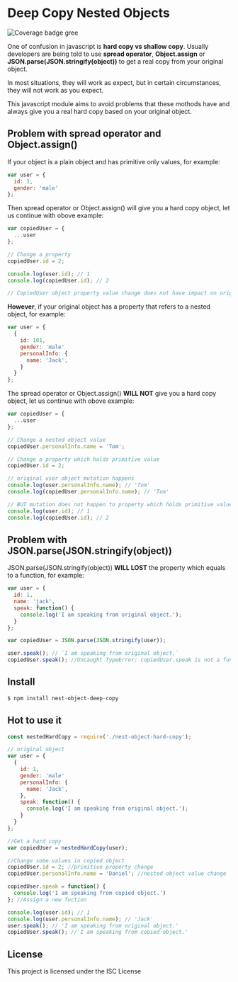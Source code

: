 # Deep Copy Nested Objects 

![Coverage badge gree][coverage-badge-green]

[coverage-badge-green]: https://img.shields.io/badge/Coverage-100%25-brightgreen.svg
[coverage-badge-yellow]: https://img.shields.io/badge/Coverage-100%25-yellow.svg
[coverage-badge-red]: https://img.shields.io/badge/Coverage-100%25-red.svg

One of confusion in javascript is **hard copy vs shallow copy**. Usually developers are being told to use **spread operator**, **Object.assign** or **JSON.parse(JSON.stringify(object))** to get a real copy from your original object.

In most situations, they will work as expect, but in certain circumstances, they will not work as you expect.

This javascript module aims to avoid problems that these mothods have and always give you a real hard copy based on your original object.

## Problem with spread operator and Object.assign()

If your object is a plain object and has primitive only values, for example:

```javascript
var user = {
  id: 1,
  gender: 'male'
};
```

Then spread operator or Object.assign() will give you a hard copy object, let us continue with obove example:

```javascript
var copiedUser = {
  ...user
};

// Change a property
copiedUser.id = 2;

console.log(user.id); // 1
console.log(copiedUser.id); // 2

// CopiedUser object property value change does not have impact on original user object
```

**However**, if your original object has a property that refers to a nested object, for example:

```javascript
var user = {
  {
    id: 101,
    gender: 'male'
    personalInfo: {
      name: 'Jack',
    }
  }
};
```

The spread operator or Object.assign() **WILL NOT** give you a hard copy object, let us continue with obove example:

```javascript
var copiedUser = {
  ...user
};

// Change a nested object value
copiedUser.personalInfo.name = 'Tom';

// Change a property which holds primitive value
copiedUser.id = 2;

// original user object mutation happens
console.log(user.personalInfo.name); // 'Tom'
console.log(copiedUser.personalInfo.name); // 'Tom'

// BUT mutation does not happen to property which holds primitive value
console.log(user.id); // 1
console.log(copiedUser.id); // 2
```


## Problem with JSON.parse(JSON.stringify(object))

JSON.parse(JSON.stringify(object)) **WILL LOST** the property which equals to a function, for example:

```javascript
var user = {
  id: 1,
  name: 'jack',
  speak: function() {
    console.log('I am speaking from original object.');
  }
};

var copiedUser = JSON.parse(JSON.stringify(user));

user.speak(); // `I am speaking from original object.`
copiedUser.speak(); //Uncaught TypeError: copiedUser.speak is not a function
```

## Install
```javascript
$ npm install nest-object-deep-copy
```

## Hot to use it
```javascript
const nestedHardCopy = require('./nest-object-hard-copy');

// original object
var user = {
  {
    id: 1,
    gender: 'male'
    personalInfo: {
      name: 'Jack',
    },
    speak: function() {
      console.log('I am speaking from original object.');
    }
  }
};

//Get a hard copy
var copiedUser = nestedHardCopy(user);

//Change some values in copied object
copiedUser.id = 2; //primitive property change
copiedUser.personalInfo.name = 'Daniel'; //nested object value change

copiedUser.speak = function() {
  console.log('I am speaking from copied object.')
}; //Assign a new fuction

console.log(user.id); // 1
console.log(user.personalInfo.name); // 'Jack'
user.speak(); // 'I am speaking from original object.'
copiedUser.speak(); //'I am speaking from copied object.'
```
## License

This project is licensed under the ISC License 
